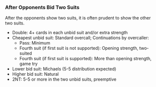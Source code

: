 ### After Opponents Bid Two Suits
After the opponents show two suits, it is often prudent to show the other two suits.

* Double: 4+ cards in each unbid suit and/or extra strength
* Cheapest unbid suit: Standard overcall; Continuations by overcaller:
   * Pass: Minimum
   * Fourth suit (if first suit is not supported): Opening strength, two-suited
   * Fourth suit (if first suit is supported): More than opening strength, game try
* Lower bid suit: Michaels (5-5 distribution expected)
* Higher bid suit: Natural
* 2NT: 5-5 or more in the two unbid suits, preemptive

